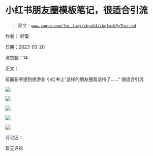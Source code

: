 # 小红书朋友圈模板笔记，很适合引流

> 原文：[`www.yuque.com/for_lazy/xkrm14/ikqfwik9y7hcrrbd`](https://www.yuque.com/for_lazy/xkrm14/ikqfwik9y7hcrrbd)

作者： 听雷

日期：2023-03-20

点赞数：14

正文：

前面花爷提到旅游业 小红书上“这样的朋友圈我坚持了……” 很适合引流

![](img/cb70d9188f8d80bd9804eee39ef1a3a3.png)  

![](img/ff55c6aa83d562bfe77c9643fa577720.png)  

![](img/0918d3c8dcdbcef897f4be3cb19869bf.png)  

![](img/52f0f777603a9ffa09d56eec269b2b7d.png)  

![](img/619daacdddcbe9cc9d6ba893b6913696.png)  

评论区：

暂无评论



